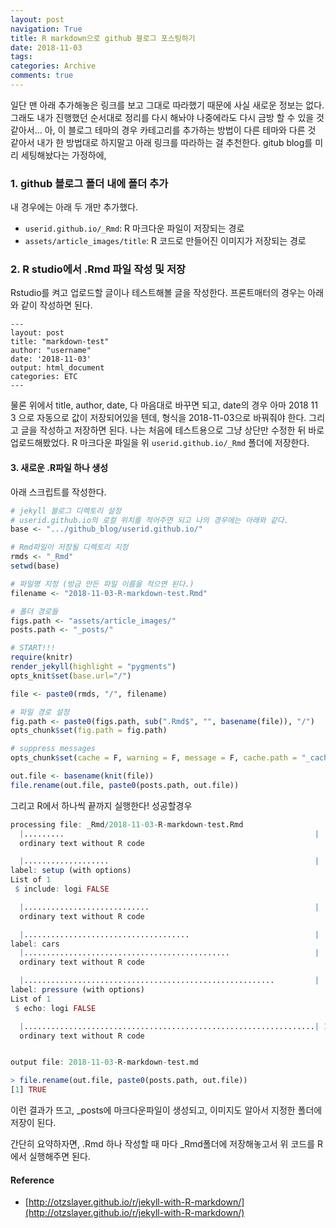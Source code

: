 ```yaml
---
layout: post
navigation: True
title: R markdown으로 github 블로그 포스팅하기
date: 2018-11-03
tags:
categories: Archive
comments: true
---
```


일단 맨 아래 추가해놓은 링크를 보고 그대로 따라했기 때문에 사실 새로운 정보는 없다. 그래도 내가 진행했던 순서대로 정리를 다시 해놔야 나중에라도 다시 금방 할 수 있을 것 같아서...
아, 이 블로그 테마의 경우 카테고리를 추가하는 방법이 다른 테마와 다른 것 같아서 내가 한 방법대로 하지말고 아래 링크를 따라하는 걸 추천한다.
gitub blog를 미리 세팅해놨다는 가정하에,


### 1. github 블로그 폴더 내에 폴더 추가
내 경우에는 아래 두 개만 추가했다.
- `userid.github.io/_Rmd`: R 마크다운 파일이 저장되는 경로
- `assets/article_images/title`: R 코드로 만들어진 이미지가 저장되는 경로


### 2. R studio에서 .Rmd 파일 작성 및 저장
Rstudio를 켜고 업로드할 글이나 테스트해볼 글을 작성한다. 프론트매터의 경우는 아래와 같이 작성하면 된다.

~~~
---
layout: post
title: "markdown-test"
author: "username"
date: '2018-11-03'
output: html_document
categories: ETC
---
~~~

물론 위에서 title, author, date, 다 마음대로 바꾸면 되고, date의 경우
아마 2018 11 3 으로 자동으로 값이 저장되어있을 텐데, 형식을 2018-11-03으로 바꿔줘야 한다. 그리고 글을 작성하고 저장하면 된다. 나는 처음에 테스트용으로 그냥 상단만 수정한 뒤 바로 업로드해봤었다. R 마크다운 파일을 위 `userid.github.io/_Rmd` 폴더에 저장한다.

#### 3. 새로운 .R파일 하나 생성

아래 스크립트를 작성한다.

~~~ R
# jekyll 블로그 디렉토리 설정
# userid.github.io의 로컬 위치를 적어주면 되고 나의 경우에는 아래와 같다.
base <- ".../github_blog/userid.github.io/"

# Rmd파일이 저장될 디렉토리 지정
rmds <- "_Rmd"
setwd(base)

# 파일명 지정 (방금 만든 파일 이름을 적으면 된다.)
filename <- "2018-11-03-R-markdown-test.Rmd"

# 폴더 경로들
figs.path <- "assets/article_images/"
posts.path <- "_posts/"

# START!!!
require(knitr)
render_jekyll(highlight = "pygments")
opts_knit$set(base.url="/")

file <- paste0(rmds, "/", filename)

# 파일 경로 설정
fig.path <- paste0(figs.path, sub(".Rmd$", "", basename(file)), "/")
opts_chunk$set(fig.path = fig.path)

# suppress messages
opts_chunk$set(cache = F, warning = F, message = F, cache.path = "_cache/", tidy = F)

out.file <- basename(knit(file))
file.rename(out.file, paste0(posts.path, out.file))
~~~

그리고 R에서 하나씩 끝까지 실행한다! 성공할경우

~~~ R
processing file: _Rmd/2018-11-03-R-markdown-test.Rmd
  |.........                                                        |  14%
  ordinary text without R code

  |...................                                              |  29%
label: setup (with options)
List of 1
 $ include: logi FALSE

  |............................                                     |  43%
  ordinary text without R code

  |.....................................                            |  57%
label: cars
  |..............................................                   |  71%
  ordinary text without R code

  |........................................................         |  86%
label: pressure (with options)
List of 1
 $ echo: logi FALSE

  |.................................................................| 100%
  ordinary text without R code


output file: 2018-11-03-R-markdown-test.md

> file.rename(out.file, paste0(posts.path, out.file))
[1] TRUE
~~~

이런 결과가 뜨고, _posts에 마크다운파일이 생성되고, 이미지도 알아서 지정한 폴더에 저장이 된다.

간단히 요약하자면, .Rmd 하나 작성할 때 마다 _Rmd폴더에 저장해놓고서 위 코드를 R에서 실행해주면 된다.


#### Reference
- [http://otzslayer.github.io/r/jekyll-with-R-markdown/](http://otzslayer.github.io/r/jekyll-with-R-markdown/)
